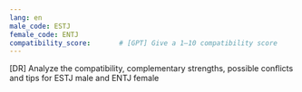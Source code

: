 ```yaml
---
lang: en
male_code: ESTJ
female_code: ENTJ
compatibility_score:       # [GPT] Give a 1–10 compatibility score
---
```


[DR] Analyze the compatibility, complementary strengths, possible conflicts and tips for ESTJ male and ENTJ female

